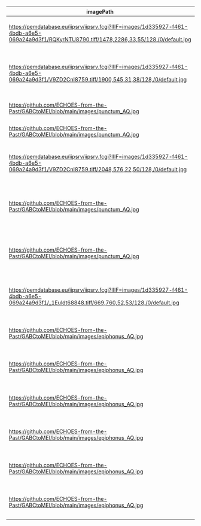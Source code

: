 | imagePath | imageBinary | name | folio | description | classification | width | mei | dob | project |
| --------- | ----------- | ---- | ----- | ----------- | -------------- | ----- | --- | --- | ------- | 
| https://pemdatabase.eu/iipsrv/iipsrv.fcgi?IIIF=images/1d335927-f461-4bdb-a6e5-069a24a9d3f1/RQKyrNTU8790.tiff/1478,2286,33,55/128,/0/default.jpg | | Custos | 18v | E-SAu Ms. 2637, 18v (ACm) Tolle puerum, 2nd line, end | custos | 1 | `<custos/>` | | ECHOES |
| https://pemdatabase.eu/iipsrv/iipsrv.fcgi?IIIF=images/1d335927-f461-4bdb-a6e5-069a24a9d3f1/V9ZD2CnI8759.tiff/1900,545,31,38/128,/0/default.jpg | <img src="https://github.com/ECHOES-from-the-Past/GABCtoMEI/blob/main/images/punctum_AQ.jpg" width="60"/> | Punctum | 3r | E-SAu Ms. 2637, 3r, (ACm) Dominus dabit, 1st line, benignitaTEM | neume.punctum | 1 | `<neume>`<br/>&nbsp;&nbsp;&nbsp;&nbsp;`<nc/>`<br/>`</neume>` | | |
| https://github.com/ECHOES-from-the-Past/GABCtoMEI/blob/main/images/punctum_AQ.jpg | <img src="https://github.com/ECHOES-from-the-Past/GABCtoMEI/blob/main/images/punctum_AQ.jpg" width="60"/> | Inclinatum | | | neume.inclinatum | 1 | `<neume>`<br/>&nbsp;&nbsp;&nbsp;&nbsp;`<nc tilt="se"/>`<br/>`</neume>` | | |
| https://github.com/ECHOES-from-the-Past/GABCtoMEI/blob/main/images/punctum_AQ.jpg | <img src="https://github.com/ECHOES-from-the-Past/GABCtoMEI/blob/main/images/punctum_AQ.jpg" width="60"/> | Virga | | | neume.virga | 1 | `<neume>`<br/>&nbsp;&nbsp;&nbsp;&nbsp;`<nc tilt="s"/>`<br/>`</neume>` | | |
| https://pemdatabase.eu/iipsrv/iipsrv.fcgi?IIIF=images/1d335927-f461-4bdb-a6e5-069a24a9d3f1/V9ZD2CnI8759.tiff/2048,576,22,50/128,/0/default.jpg | <img src="https://github.com/ECHOES-from-the-Past/GABCtoMEI/blob/main/images/punctum_AQ.jpg" width="60"/> | Reverse virga | 3r | E-SAu Ms. 2637, 3r, (ACm) Dominus dabit, 1st line, teRRA | neume.reversevirga | 1 | `<neume>`<br/>&nbsp;&nbsp;&nbsp;&nbsp;`<nc tilt="ne"/>`<br/>`</neume>` | | |
| https://github.com/ECHOES-from-the-Past/GABCtoMEI/blob/main/images/punctum_AQ.jpg | <img src="https://github.com/ECHOES-from-the-Past/GABCtoMEI/blob/main/images/punctum_AQ.jpg" width="60"/> | Cephalicus stem left | | | neume.cephalicus.left | 1 | `<neume>`<br/>&nbsp;&nbsp;&nbsp;&nbsp;`<nc curve="c" tilt="ne" type="cephalicus">`<br/>&nbsp;&nbsp;&nbsp;&nbsp;&nbsp;&nbsp;&nbsp;&nbsp;`<liquescent/>`<br/>&nbsp;&nbsp;&nbsp;&nbsp;`</nc>`<br/>`</neume>` | | |
| https://github.com/ECHOES-from-the-Past/GABCtoMEI/blob/main/images/punctum_AQ.jpg | <img src="https://github.com/ECHOES-from-the-Past/GABCtoMEI/blob/main/images/punctum_AQ.jpg" width="60"/> | Cephalicus stem right | | | neume.cephalicus.right | 1 | `<neume>`<br/>&nbsp;&nbsp;&nbsp;&nbsp;`<nc curve="c" tilt="s" type="cephalicus">`<br/>&nbsp;&nbsp;&nbsp;&nbsp;&nbsp;&nbsp;&nbsp;&nbsp;`<liquescent/>`<br/>&nbsp;&nbsp;&nbsp;&nbsp;`</nc>`<br/>`</neume>` | | |
| https://pemdatabase.eu/iipsrv/iipsrv.fcgi?IIIF=images/1d335927-f461-4bdb-a6e5-069a24a9d3f1/_1Euldt68848.tiff/669,760,52,53/128,/0/default.jpg | <img src="https://github.com/ECHOES-from-the-Past/GABCtoMEI/blob/main/images/epiphonus_AQ.jpg" width="60"/> | Epiphonus | 47v | E-SAu Ms. 2637, 47v (ACm) Narrabo, 2nd line, exULtabo | neume.epiphonus | 1 | `<neume>`<br/>&nbsp;&nbsp;&nbsp;&nbsp;`<nc curve="a" type="epiphonus">`<br/>&nbsp;&nbsp;&nbsp;&nbsp;&nbsp;&nbsp;&nbsp;&nbsp;`<liquescent/>`<br/>&nbsp;&nbsp;&nbsp;&nbsp;`</nc>`<br/>`</neume>` | | |
| https://github.com/ECHOES-from-the-Past/GABCtoMEI/blob/main/images/epiphonus_AQ.jpg | <img src="https://github.com/ECHOES-from-the-Past/GABCtoMEI/blob/main/images/epiphonus_AQ.jpg" width="60"/> | Oriscus | | | neume.oriscus | 1 | `<neume>`<br/>&nbsp;&nbsp;&nbsp;&nbsp;`<nc>`<br/>&nbsp;&nbsp;&nbsp;&nbsp;&nbsp;&nbsp;&nbsp;&nbsp;`<oriscus/>`<br/>&nbsp;&nbsp;&nbsp;&nbsp;`</nc>`<br/>`</neume>` | | |
| https://github.com/ECHOES-from-the-Past/GABCtoMEI/blob/main/images/epiphonus_AQ.jpg | <img src="https://github.com/ECHOES-from-the-Past/GABCtoMEI/blob/main/images/epiphonus_AQ.jpg" width="60"/> | Quilisma | | | neume.quilisma | 1 | `<neume>`<br/>&nbsp;&nbsp;&nbsp;&nbsp;`<nc>`<br/>&nbsp;&nbsp;&nbsp;&nbsp;&nbsp;&nbsp;&nbsp;&nbsp;`<quilisma/>`<br/>&nbsp;&nbsp;&nbsp;&nbsp;`</nc>`<br/>`</neume>` | | |
| https://github.com/ECHOES-from-the-Past/GABCtoMEI/blob/main/images/epiphonus_AQ.jpg | <img src="https://github.com/ECHOES-from-the-Past/GABCtoMEI/blob/main/images/epiphonus_AQ.jpg" width="60"/> | Plica down | | | neume.plica.down | 1 | `<neume type="twolegsdown">`<br/>&nbsp;&nbsp;&nbsp;&nbsp;`<nc/>`<br/>&nbsp;&nbsp;&nbsp;&nbsp;`<nc intm="0S"/>`<br/>`</neume>` | | |
| https://github.com/ECHOES-from-the-Past/GABCtoMEI/blob/main/images/epiphonus_AQ.jpg | <img src="https://github.com/ECHOES-from-the-Past/GABCtoMEI/blob/main/images/epiphonus_AQ.jpg" width="60"/> | Plica up | | | neume.plica.up | 1 | `<neume type="twolegsup">`<br/>&nbsp;&nbsp;&nbsp;&nbsp;`<nc/>`<br/>&nbsp;&nbsp;&nbsp;&nbsp;`<nc intm="0S"/>`<br/>`</neume>` | | |
| https://github.com/ECHOES-from-the-Past/GABCtoMEI/blob/main/images/epiphonus_AQ.jpg | <img src="https://github.com/ECHOES-from-the-Past/GABCtoMEI/blob/main/images/epiphonus_AQ.jpg" width="60"/> | Lengueta down | | | neume.lengueta.down | 1 | `<neume type="lenguetadown">`<br/>&nbsp;&nbsp;&nbsp;&nbsp;`<nc/>`<br/>&nbsp;&nbsp;&nbsp;&nbsp;`<nc intm="0S"/>`<br/>`</neume>` | | |
| https://github.com/ECHOES-from-the-Past/GABCtoMEI/blob/main/images/epiphonus_AQ.jpg | <img src="https://github.com/ECHOES-from-the-Past/GABCtoMEI/blob/main/images/epiphonus_AQ.jpg" width="60"/> | Lengueta up | | | neume.lengueta.up | 1 | `<neume type="lenguetaup">`<br/>&nbsp;&nbsp;&nbsp;&nbsp;`<nc/>`<br/>&nbsp;&nbsp;&nbsp;&nbsp;`<nc intm="0S"/>`<br/>`</neume>` | | |
